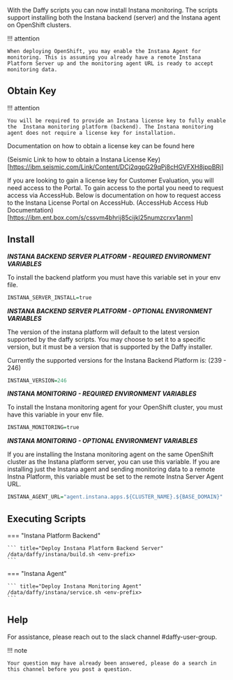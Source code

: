 <script>
  document.title = "Supporting Software - Instana";
</script>
With the Daffy scripts you can now install Instana monitoring. The scripts support installing both the Instana backend (server) and the Instana agent on OpenShift clusters. 

!!! attention

	When deploying OpenShift, you may enable the Instana Agent for monitoring. This is assuming you already have a remote Instana Platform Server up and the monitoring agent URL is ready to accept monitoring data. 

## Obtain Key

!!! attention

	You will be required to provide an Instana license key to fully enable the 	Instana monitoring platform (backend). The Instana monitoring agent does not require a license key for installation. 

Documentation on how to obtain a license key can be found here

(Seismic Link to how to obtain a Instana License Key)[https://ibm.seismic.com/Link/Content/DCj2qgpG29qPj8cHGVFXH8jppBRj]

If you are looking to gain a license key for Customer Evaluation, you will need access to the Portal. To gain access to the portal you need to request access via AccessHub. Below is documentation on how to request access to the Instana License Portal on AccessHub. 
(AccessHub Access Hub Documentation)[https://ibm.ent.box.com/s/cssvm4bhrij85cijkl25numzcrxv1anm]


## Install 

**_INSTANA BACKEND SERVER PLATFORM - REQUIRED ENVIRONMENT VARIABLES_**

To install the backend platform you must have this variable set in your env file. 

```R
INSTANA_SERVER_INSTALL=true
```

**_INSTANA BACKEND SERVER PLATFORM - OPTIONAL ENVIRONMENT VARIABLES_**

The version of the instana platform will default to the latest version supported by the daffy scripts. You may choose to set it to a specific version, but it must be a version that is supported by the Daffy installer. 

Currently the supported versions for the Instana Backend Platform is: (239 - 246)

```R
INSTANA_VERSION=246
```

**_INSTANA MONITORING - REQUIRED ENVIRONMENT VARIABLES_**

To install the Instana monitoring agent for your OpenShift cluster, you must have this variable in your env file. 

```R
INSTANA_MONITORING=true
```

**_INSTANA MONITORING - OPTIONAL ENVIRONMENT VARIABLES_**

If you are installing the Instana monitoring agent on the same OpenShift cluster as the Instana platform server, you can use this variable. If you are installing just the Instana agent and sending monitoring data to a remote Instna Platform, this variable must be set to the remote Instna Server Agent URL. 

```R
INSTANA_AGENT_URL="agent.instana.apps.${CLUSTER_NAME}.${BASE_DOMAIN}"
```

## Executing Scripts

=== "Instana Platform Backend"

	``` title="Deploy Instana Platform Backend Server"
	/data/daffy/instana/build.sh <env-prefix>
	```

=== "Instana Agent"

	``` title="Deploy Instana Monitoring Agent"
	/data/daffy/instana/service.sh <env-prefix>
	```

## Help

For assistance, please reach out to the slack channel #daffy-user-group. 

!!! note

	Your question may have already been answered, please do a search in this channel before you post a question. 
